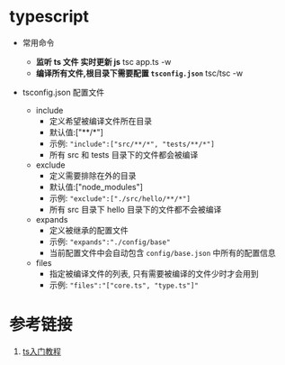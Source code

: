 # typescript

- 常用命令

  - **监听 ts 文件 实时更新 js** tsc app.ts -w
  - **编译所有文件,根目录下需要配置 `tsconfig.json`** tsc/tsc -w

- tsconfig.json 配置文件
  - include
    - 定义希望被编译文件所在目录
    - 默认值:["**/*"]
    - 示例: `"include":["src/**/*", "tests/**/*"]`
    - 所有 src 和 tests 目录下的文件都会被编译
  - exclude
    - 定义需要排除在外的目录
    - 默认值:["node_modules"]
    - 示例: `"exclude":["./src/hello/**/*"]`
    - 所有 src 目录下 hello 目录下的文件都不会被编译
  - expands
    - 定义被继承的配置文件
    - 示例: `"expands":"./config/base"`
    - 当前配置文件中会自动包含 `config/base.json` 中所有的配置信息
  - files
    - 指定被编译文件的列表, 只有需要被编译的文件少时才会用到
    - 示例: `"files":"["core.ts", "type.ts"]"`


# 参考链接
1. [ts入门教程](https://ts.xcatliu.com/basics/declaration-files.html)